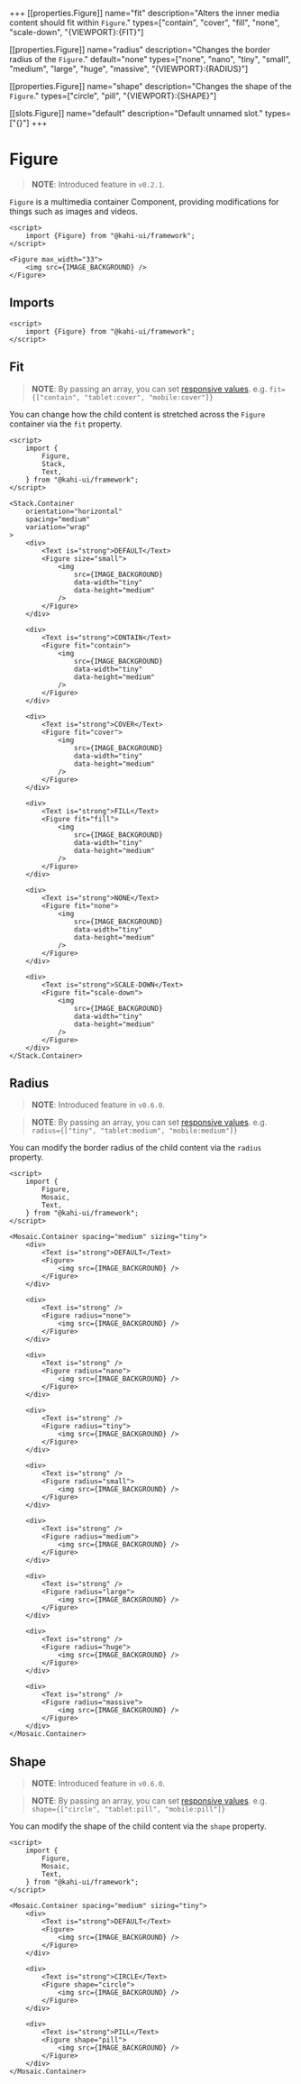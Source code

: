 +++
[[properties.Figure]]
name="fit"
description="Alters the inner media content should fit within `Figure`."
types=["contain", "cover", "fill", "none", "scale-down", "{VIEWPORT}:{FIT}"]

[[properties.Figure]]
name="radius"
description="Changes the border radius of the `Figure`."
default="none"
types=["none", "nano", "tiny", "small", "medium", "large", "huge", "massive", "{VIEWPORT}:{RADIUS}"]

[[properties.Figure]]
name="shape"
description="Changes the shape of the `Figure`."
types=["circle", "pill", "{VIEWPORT}:{SHAPE}"]

[[slots.Figure]]
name="default"
description="Default unnamed slot."
types=["{}"]
+++

# Figure

> **NOTE**: Introduced feature in `v0.2.1`.

`Figure` is a multimedia container Component, providing modifications for things such as images and videos.

```svelte {title="Figure Preview" mode="repl"}
<script>
    import {Figure} from "@kahi-ui/framework";
</script>

<Figure max_width="33">
    <img src={IMAGE_BACKGROUND} />
</Figure>
```

## Imports

```svelte {title="Figure Imports"}
<script>
    import {Figure} from "@kahi-ui/framework";
</script>
```

## Fit

> **NOTE**: By passing an array, you can set [responsive values](../framework/responsitivity.md). e.g. `fit={["contain", "tablet:cover", "mobile:cover"]}`

You can change how the child content is stretched across the `Figure` container via the `fit` property.

```svelte {title="Figure Fit" mode="repl"}
<script>
    import {
        Figure,
        Stack,
        Text,
    } from "@kahi-ui/framework";
</script>

<Stack.Container
    orientation="horizontal"
    spacing="medium"
    variation="wrap"
>
    <div>
        <Text is="strong">DEFAULT</Text>
        <Figure size="small">
            <img
                src={IMAGE_BACKGROUND}
                data-width="tiny"
                data-height="medium"
            />
        </Figure>
    </div>

    <div>
        <Text is="strong">CONTAIN</Text>
        <Figure fit="contain">
            <img
                src={IMAGE_BACKGROUND}
                data-width="tiny"
                data-height="medium"
            />
        </Figure>
    </div>

    <div>
        <Text is="strong">COVER</Text>
        <Figure fit="cover">
            <img
                src={IMAGE_BACKGROUND}
                data-width="tiny"
                data-height="medium"
            />
        </Figure>
    </div>

    <div>
        <Text is="strong">FILL</Text>
        <Figure fit="fill">
            <img
                src={IMAGE_BACKGROUND}
                data-width="tiny"
                data-height="medium"
            />
        </Figure>
    </div>

    <div>
        <Text is="strong">NONE</Text>
        <Figure fit="none">
            <img
                src={IMAGE_BACKGROUND}
                data-width="tiny"
                data-height="medium"
            />
        </Figure>
    </div>

    <div>
        <Text is="strong">SCALE-DOWN</Text>
        <Figure fit="scale-down">
            <img
                src={IMAGE_BACKGROUND}
                data-width="tiny"
                data-height="medium"
            />
        </Figure>
    </div>
</Stack.Container>
```

## Radius

> **NOTE**: Introduced feature in `v0.6.0`.

> **NOTE**: By passing an array, you can set [responsive values](../framework/responsitivity.md). e.g. `radius={["tiny", "tablet:medium", "mobile:medium"]}`

You can modify the border radius of the child content via the `radius` property.

```svelte {title="Figure Radius" mode="repl"}
<script>
    import {
        Figure,
        Mosaic,
        Text,
    } from "@kahi-ui/framework";
</script>

<Mosaic.Container spacing="medium" sizing="tiny">
    <div>
        <Text is="strong">DEFAULT</Text>
        <Figure>
            <img src={IMAGE_BACKGROUND} />
        </Figure>
    </div>

    <div>
        <Text is="strong" />
        <Figure radius="none">
            <img src={IMAGE_BACKGROUND} />
        </Figure>
    </div>

    <div>
        <Text is="strong" />
        <Figure radius="nano">
            <img src={IMAGE_BACKGROUND} />
        </Figure>
    </div>

    <div>
        <Text is="strong" />
        <Figure radius="tiny">
            <img src={IMAGE_BACKGROUND} />
        </Figure>
    </div>

    <div>
        <Text is="strong" />
        <Figure radius="small">
            <img src={IMAGE_BACKGROUND} />
        </Figure>
    </div>

    <div>
        <Text is="strong" />
        <Figure radius="medium">
            <img src={IMAGE_BACKGROUND} />
        </Figure>
    </div>

    <div>
        <Text is="strong" />
        <Figure radius="large">
            <img src={IMAGE_BACKGROUND} />
        </Figure>
    </div>

    <div>
        <Text is="strong" />
        <Figure radius="huge">
            <img src={IMAGE_BACKGROUND} />
        </Figure>
    </div>

    <div>
        <Text is="strong" />
        <Figure radius="massive">
            <img src={IMAGE_BACKGROUND} />
        </Figure>
    </div>
</Mosaic.Container>
```

## Shape

> **NOTE**: Introduced feature in `v0.6.0`.

> **NOTE**: By passing an array, you can set [responsive values](../framework/responsitivity.md). e.g. `shape={["circle", "tablet:pill", "mobile:pill"]}`

You can modify the shape of the child content via the `shape` property.

```svelte {title="Figure Shape" mode="repl"}
<script>
    import {
        Figure,
        Mosaic,
        Text,
    } from "@kahi-ui/framework";
</script>

<Mosaic.Container spacing="medium" sizing="tiny">
    <div>
        <Text is="strong">DEFAULT</Text>
        <Figure>
            <img src={IMAGE_BACKGROUND} />
        </Figure>
    </div>

    <div>
        <Text is="strong">CIRCLE</Text>
        <Figure shape="circle">
            <img src={IMAGE_BACKGROUND} />
        </Figure>
    </div>

    <div>
        <Text is="strong">PILL</Text>
        <Figure shape="pill">
            <img src={IMAGE_BACKGROUND} />
        </Figure>
    </div>
</Mosaic.Container>
```

